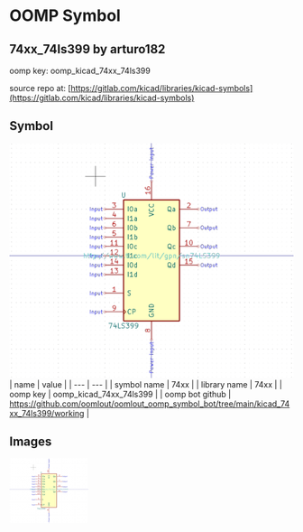 # OOMP Symbol  
## 74xx_74ls399  by arturo182  
  
oomp key: oomp_kicad_74xx_74ls399  
  
source repo at: [https://gitlab.com/kicad/libraries/kicad-symbols](https://gitlab.com/kicad/libraries/kicad-symbols)  
## Symbol  
  
[![working.png](working_600.png)](working.png)  
| name | value | 
| --- | --- | 
| symbol name | 74xx | 
| library name | 74xx | 
| oomp key | oomp_kicad_74xx_74ls399 | 
| oomp bot github | https://github.com/oomlout/oomlout_oomp_symbol_bot/tree/main/kicad_74xx_74ls399/working | 
## Images  
  
[![working.png](working_140.png)](working.png)  

